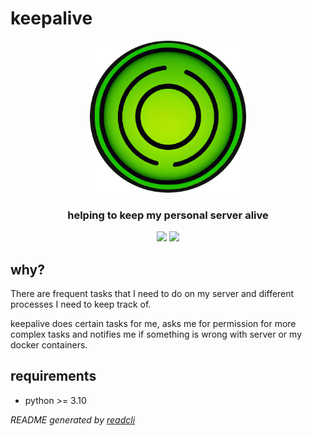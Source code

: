# keepalive

<div align="center">
    <a href="https://johannespour.de"><img src="./logo.png" width="250px" /></a>
    <br>
    <h3>helping to keep my personal server alive</h3>
    <img src="https://img.shields.io/github/license/Tch1b0/keepalive" width="88px" />
    <img src="https://img.shields.io/github/issues/Tch1b0/keepalive" width="88px" />
</div>

## why?

There are frequent tasks that I need to do on my server and different processes I need to keep track of.

keepalive does certain tasks for me, asks me for permission for more complex tasks and notifies me if something is wrong with server or my docker containers.

## requirements

-   python >= 3.10

_README generated by [readcli](https://github.com/Tch1b0/readcli)_
